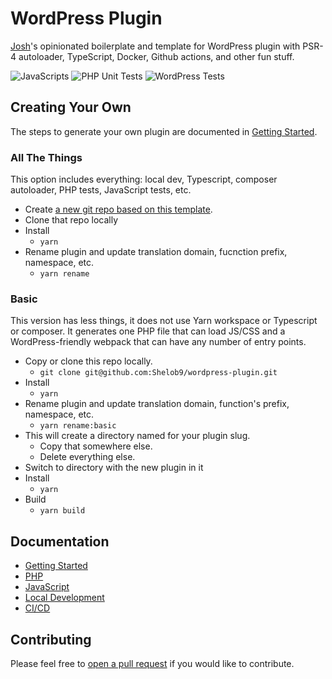 # WordPress Plugin

[Josh](https://joshpress.net)'s opinionated boilerplate and template for WordPress plugin with PSR-4 autoloader, TypeScript, Docker, Github actions, and other fun stuff.

![JavaScripts](https://github.com/Shelob9/wordpress-plugin/workflows/JavaScripts/badge.svg)
![PHP Unit Tests](https://github.com/Shelob9/wordpress-plugin/workflows/PHP%20Unit%20Tests/badge.svg)
![WordPress Tests](https://github.com/Shelob9/wordpress-plugin/workflows/WordPress%20Tests/badge.svg)

## Creating Your Own

The steps to generate your own plugin are documented in [Getting Started](https://shelob9.github.io/wordpress-plugin/).


### All The Things

This option includes everything: local dev, Typescript, composer autoloader, PHP tests, JavaScript tests, etc.

- Create [a new git repo based on this template](https://github.com/Shelob9/wordpress-plugin/generate).
- Clone that repo locally
- Install
    - `yarn`
- Rename plugin and update translation domain, fucnction prefix, namespace, etc.
    - `yarn rename`

### Basic 

This version has less things, it does not use Yarn workspace or Typescript or composer. It generates one PHP file that can load JS/CSS and a WordPress-friendly webpack that can have any number of entry points.

- Copy or clone this repo locally.
    - `git clone git@github.com:Shelob9/wordpress-plugin.git`
- Install
    - `yarn`
- Rename plugin and update translation domain, function's prefix, namespace, etc.
    - `yarn rename:basic`
- This will create a directory named for your plugin slug.
    - Copy that somewhere else.
    - Delete everything else.
- Switch to directory with the new plugin in it
- Install
    - `yarn`
- Build
    - `yarn build`

## Documentation

- [Getting Started](https://shelob9.github.io/wordpress-plugin/)
- [PHP](https://shelob9.github.io/wordpress-plugin/php)
- [JavaScript](https://shelob9.github.io/wordpress-plugin/javascript)
- [Local Development](https://shelob9.github.io/wordpress-plugin/local-dev)
- [CI/CD](https://shelob9.github.io/wordpress-plugin/cicd)


## Contributing

Please feel free to [open a pull request](https://github.com/Shelob9/wordpress-plugin/pulls) if you would like to contribute.